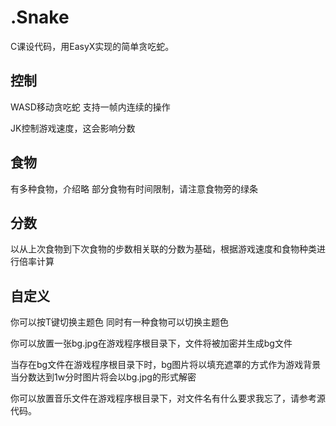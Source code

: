 # .Snake
C课设代码，用EasyX实现的简单贪吃蛇。

## 控制
WASD移动贪吃蛇
支持一帧内连续的操作

JK控制游戏速度，这会影响分数

## 食物
有多种食物，介绍略
部分食物有时间限制，请注意食物旁的绿条

## 分数
以从上次食物到下次食物的步数相关联的分数为基础，根据游戏速度和食物种类进行倍率计算

## 自定义
你可以按T键切换主题色
同时有一种食物可以切换主题色

你可以放置一张bg.jpg在游戏程序根目录下，文件将被加密并生成bg文件

当存在bg文件在游戏程序根目录下时，bg图片将以填充遮罩的方式作为游戏背景
当分数达到1w分时图片将会以bg.jpg的形式解密

你可以放置音乐文件在游戏程序根目录下，对文件名有什么要求我忘了，请参考源代码。
